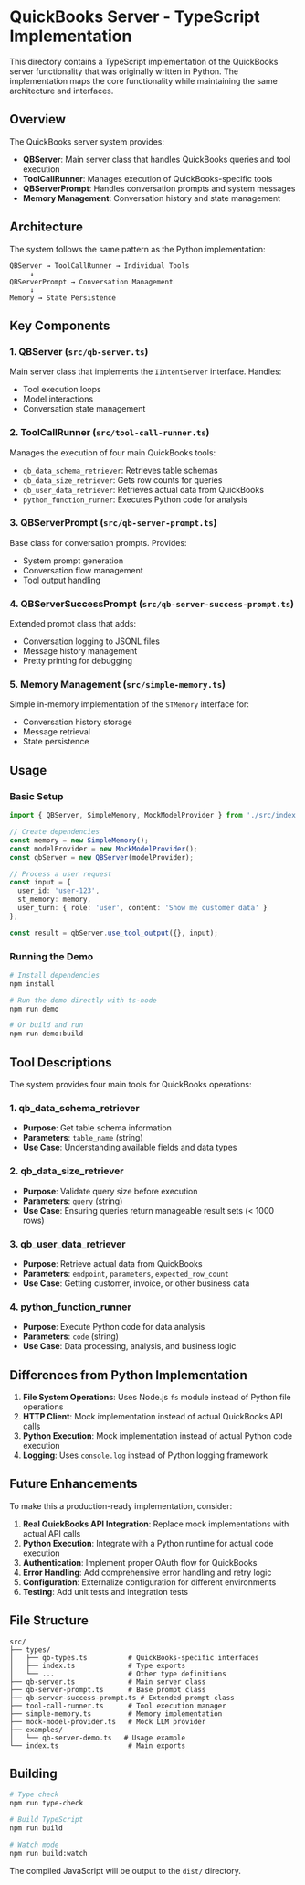# QuickBooks Server - TypeScript Implementation

This directory contains a TypeScript implementation of the QuickBooks server functionality that was originally written in Python. The implementation maps the core functionality while maintaining the same architecture and interfaces.

## Overview

The QuickBooks server system provides:
- **QBServer**: Main server class that handles QuickBooks queries and tool execution
- **ToolCallRunner**: Manages execution of QuickBooks-specific tools
- **QBServerPrompt**: Handles conversation prompts and system messages
- **Memory Management**: Conversation history and state management

## Architecture

The system follows the same pattern as the Python implementation:

```
QBServer → ToolCallRunner → Individual Tools
     ↓
QBServerPrompt → Conversation Management
     ↓
Memory → State Persistence
```

## Key Components

### 1. QBServer (`src/qb-server.ts`)
Main server class that implements the `IIntentServer` interface. Handles:
- Tool execution loops
- Model interactions
- Conversation state management

### 2. ToolCallRunner (`src/tool-call-runner.ts`)
Manages the execution of four main QuickBooks tools:
- `qb_data_schema_retriever`: Retrieves table schemas
- `qb_data_size_retriever`: Gets row counts for queries
- `qb_user_data_retriever`: Retrieves actual data from QuickBooks
- `python_function_runner`: Executes Python code for analysis

### 3. QBServerPrompt (`src/qb-server-prompt.ts`)
Base class for conversation prompts. Provides:
- System prompt generation
- Conversation flow management
- Tool output handling

### 4. QBServerSuccessPrompt (`src/qb-server-success-prompt.ts`)
Extended prompt class that adds:
- Conversation logging to JSONL files
- Message history management
- Pretty printing for debugging

### 5. Memory Management (`src/simple-memory.ts`)
Simple in-memory implementation of the `STMemory` interface for:
- Conversation history storage
- Message retrieval
- State persistence

## Usage

### Basic Setup

```typescript
import { QBServer, SimpleMemory, MockModelProvider } from './src/index';

// Create dependencies
const memory = new SimpleMemory();
const modelProvider = new MockModelProvider();
const qbServer = new QBServer(modelProvider);

// Process a user request
const input = {
  user_id: 'user-123',
  st_memory: memory,
  user_turn: { role: 'user', content: 'Show me customer data' }
};

const result = qbServer.use_tool_output({}, input);
```

### Running the Demo

```bash
# Install dependencies
npm install

# Run the demo directly with ts-node
npm run demo

# Or build and run
npm run demo:build
```

## Tool Descriptions

The system provides four main tools for QuickBooks operations:

### 1. qb_data_schema_retriever
- **Purpose**: Get table schema information
- **Parameters**: `table_name` (string)
- **Use Case**: Understanding available fields and data types

### 2. qb_data_size_retriever
- **Purpose**: Validate query size before execution
- **Parameters**: `query` (string)
- **Use Case**: Ensuring queries return manageable result sets (< 1000 rows)

### 3. qb_user_data_retriever
- **Purpose**: Retrieve actual data from QuickBooks
- **Parameters**: `endpoint`, `parameters`, `expected_row_count`
- **Use Case**: Getting customer, invoice, or other business data

### 4. python_function_runner
- **Purpose**: Execute Python code for data analysis
- **Parameters**: `code` (string)
- **Use Case**: Data processing, analysis, and business logic

## Differences from Python Implementation

1. **File System Operations**: Uses Node.js `fs` module instead of Python file operations
2. **HTTP Client**: Mock implementation instead of actual QuickBooks API calls
3. **Python Execution**: Mock implementation instead of actual Python code execution
4. **Logging**: Uses `console.log` instead of Python logging framework

## Future Enhancements

To make this a production-ready implementation, consider:

1. **Real QuickBooks API Integration**: Replace mock implementations with actual API calls
2. **Python Execution**: Integrate with a Python runtime for actual code execution
3. **Authentication**: Implement proper OAuth flow for QuickBooks
4. **Error Handling**: Add comprehensive error handling and retry logic
5. **Configuration**: Externalize configuration for different environments
6. **Testing**: Add unit tests and integration tests

## File Structure

```
src/
├── types/
│   ├── qb-types.ts          # QuickBooks-specific interfaces
│   ├── index.ts             # Type exports
│   └── ...                  # Other type definitions
├── qb-server.ts             # Main server class
├── qb-server-prompt.ts      # Base prompt class
├── qb-server-success-prompt.ts # Extended prompt class
├── tool-call-runner.ts      # Tool execution manager
├── simple-memory.ts         # Memory implementation
├── mock-model-provider.ts   # Mock LLM provider
├── examples/
│   └── qb-server-demo.ts   # Usage example
└── index.ts                 # Main exports
```

## Building

```bash
# Type check
npm run type-check

# Build TypeScript
npm run build

# Watch mode
npm run build:watch
```

The compiled JavaScript will be output to the `dist/` directory. 